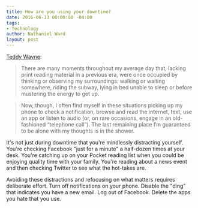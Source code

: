 ```yaml
---
title: How are you using your downtime?
date: 2016-06-13 00:00:00 -04:00
tags:
- Technology
author: Nathaniel Ward
layout: post
---
```


[Teddy Wayne](http://mobile.nytimes.com/2016/06/12/fashion/internet-technology-phones-introspection.html):

>There are many moments throughout my average day that, lacking print reading material in a previous era, were once occupied by thinking or observing my surroundings: walking or waiting somewhere, riding the subway, lying in bed unable to sleep or before mustering the energy to get up.

>Now, though, I often find myself in these situations picking up my phone to check a notification, browse and read the internet, text, use an app or listen to audio (or, on rare occasions, engage in an old-fashioned “telephone call”). The last remaining place I’m guaranteed to be alone with my thoughts is in the shower.

It's not just during downtime that you're mindlessly distracting yourself. You're checking Facebook "just for a minute" a half-dozen times at your desk. You're catching up on your Pocket reading list when you could be enjoying quality time with your family. You're reading about a news event and then checking Twitter to see what the hot-takes are.

Avoiding these distractions and refocusing on what matters requires deliberate effort. Turn off notifications on your phone. Disable the "ding" that indicates you have a new email. Log out of Facebook. Delete the apps you hate that you use.